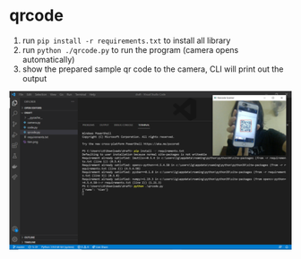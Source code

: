 # qrcode
1. run `pip install -r requirements.txt` to install all library
2. run `python ./qrcode.py` to run the program (camera opens automatically)
3. show the prepared sample qr code to the camera, CLI will print out the output

![Instruction image](./instruction.png)